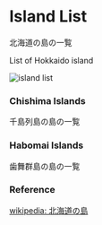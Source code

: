 Island List
===============

北海道の島の一覧

List of Hokkaido island

![island list]()


### Chishima Islands 

千島列島の島の一覧

### Habomai Islands 

歯舞群島の島の一覧


### Reference

[wikipedia: 北海道の島](https://ja.wikipedia.org/wiki/Category:%E5%8C%97%E6%B5%B7%E9%81%93%E3%81%AE%E5%B3%B6)

